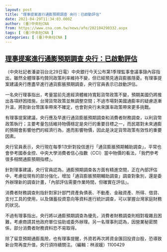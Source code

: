 ```yaml
---
layout: post
title: "理事提案進行通膨預期調查 央行：已啟動評估"
date: 2021-04-29T11:34:03.000Z
author: (臺)中央社CNA
from: https://www.cna.com.tw/news/afe/202104290332.aspx
tags: [ (臺)中央社CNA ]
categories: [ (臺)中央社CNA ]
---
```

<!--1619696043000-->
[理事提案進行通膨預期調查 央行：已啟動評估](https://www.cna.com.tw/news/afe/202104290332.aspx)
------

<div>
<div></div><div class="paragraph"><p>（中央社記者潘姿羽台北29日電）中央銀行今天公布第1季理監事會議事錄內容指出，雖然全體理事均贊同政策利率維持不變，但已經預見通貨膨脹隱憂。有理事提案建議央行應盡早進行通貨膨脹預期調查，央行官員表示已啟動評估。</p><p>一名央行理事指出，考量當前先進經濟體維持寬鬆貨幣政策不變，預期美國仍將推出各項紓困措施，台灣貨幣政策並無調整空間；不過市場對美國通膨率的疑慮逐漸升溫，將對新台幣匯率帶來不確定，也會對央行未來匯率政策帶來更多挑戰。</p><p>有理事提案建議，央行應及早進行通貨膨脹預期調查和消費者財務調查，以利貨幣政策執行；主要考量包括維持物價穩定是央行的重要目標之一，而民眾對未來通膨的預期會影響他們的經濟行為，進而影響物價，因此是決定貨幣政策有效性的重要因素。</p><p>央行官員表示，央行現在每季1次針對投信進行「通貨膨脹預期輔助調查」，平常也會參考國泰金控、中央大學消費者信心指數（CCI）當中物價的看法，「我們參考很多相關通膨預期指標」。</p><p>針對理事建議，央行官員認為，通膨預期調查各方面有精進空間，正在內部評估中，考慮從現有的部分強化，增加「通貨膨脹預期輔助調查」調查對象別，還是委外辦理新的調查計畫，「內部評估需要作業時間，但確實在評估」。</p><p>消費者財務調查則指針對家計部門資產負債表、不動產、金融資產、所得、借貸、支付工具的使用，以及儲蓄投資意向等資料進行統計調查，可以掌握台灣家庭財務的狀況。</p><p>不過有理事指出，央行將以通膨預期調查為優先，消費者財務調查則相對複雜且困難，考慮商請其他政府單位協助或委外辦理。另一名理事則認為，因營業秘密關係，部分消費者財務資料恐不易取得。</p><p>除了留意預期通膨風險，也有理事提醒，外資若再次將資金匯回投資台股，恐導致新台幣再度升值，央行須持續關注。（編輯：林淑媛）1100429</p></div>
</div>
